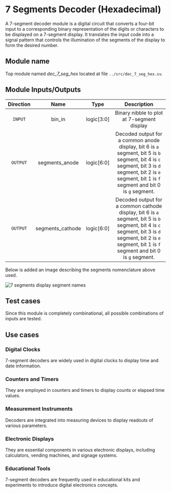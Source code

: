 # 7 Segments Decoder (Hexadecimal)
A 7-segment decoder module is a digital circuit that converts a four-bit input to a corresponding binary representation of the digits or characters to be displayed on a 7-segment display. It translates the input code into a signal pattern that controls the illumination of the segments of the display to form the desired number.

## Module name
Top module named _dec_7_seg_hex_ located at file `../src/dec_7_seg_hex.sv`.

## Module Inputs/Outputs
| Direction | Name | Type | Description |
| :---: | :---: | :---: | :---: |
| `INPUT` | bin_in | logic[3:0] | Binary nibble to plot at 7-segment display |
| `OUTPUT` | segments_anode | logic[6:0] | Decoded output for a common anode display, bit 6 is `a` segment, bit 5 is `b` segment, bit 4 is `c` segment, bit 3 is `d` segment, bit 2 is `e` segment, bit 1 is `f` segment and bit 0 is `g` segment. |
| `OUTPUT` | segments_cathode | logic[6:0] | Decoded output for a common cathode display, bit 6 is `a` segment, bit 5 is `b` segment, bit 4 is `c` segment, bit 3 is `d` segment, bit 2 is `e` segment, bit 1 is `f` segment and bit 0 is `g` segment. |

Below is added an image describing the segments nomenclature above used.

![7 segments display segment names](https://external-content.duckduckgo.com/iu/?u=https%3A%2F%2Ftse1.mm.bing.net%2Fth%3Fid%3DOIP.U69atcvS3mJMf4qFtglnBQHaGB%26pid%3DApi&f=1&ipt=f81fce0dac864bb4dc049a025484747e2b0801fad603a967cef69efa05d85d7c&ipo=images "7 segments display segment names")

## Test cases
Since this module is completely combinational, all possible combinations of inputs are tested.

## Use cases
### Digital Clocks
7-segment decoders are widely used in digital clocks to display time and date information.

### Counters and Timers
They are employed in counters and timers to display counts or elapsed time values.

### Measurement Instruments
Decoders are integrated into measuring devices to display readouts of various parameters.

### Electronic Displays
They are essential components in various electronic displays, including calculators, vending machines, and signage systems.

### Educational Tools
7-segment decoders are frequently used in educational kits and experiments to introduce digital electronics concepts.
